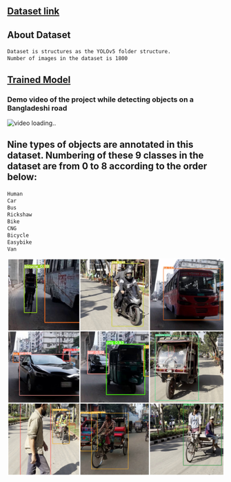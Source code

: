 ## [Dataset link](https://drive.google.com/drive/folders/1girVtUfxkRpYMgnl4WEAfhNBHPJPFk6h?usp=sharing)
## About Dataset
    Dataset is structures as the YOLOv5 folder structure.
    Number of images in the dataset is 1800
## [Trained Model](https://github.com/MahediKamal/ANNA-A-Deep-Learning-Based-Dataset-in-Heterogenous-Traffic-for-Autonomous-Vehicles/blob/f550bbf0147270b9e6a2f5fdd6652feed7688562/trained%20model/best_multiple_object(v2).pt)
### Demo video of the project while detecting objects on a Bangladeshi road
![video loading..](https://github.com/MahediKamal/ANNA-A-Deep-Learning-Based-Dataset-in-Heterogenous-Traffic-for-Autonomous-Vehicles/blob/dbc5fc81ab636f93ed6166a4907f597451385d66/readme%20res/__GIF.gif)
## Nine types of objects are annotated in this dataset. Numbering of these 9 classes in the dataset are from 0 to 8 according to the order below:


    Human
    Car
    Bus
    Rickshaw
    Bike
    CNG
    Bicycle
    Easybike
    Van
 
![..](https://github.com/MahediKamal/ANNA-A-Deep-Learning-Based-Dataset-in-Heterogenous-Traffic-for-Autonomous-Vehicles/blob/f550bbf0147270b9e6a2f5fdd6652feed7688562/readme%20res/sys-collage4.jpg)
